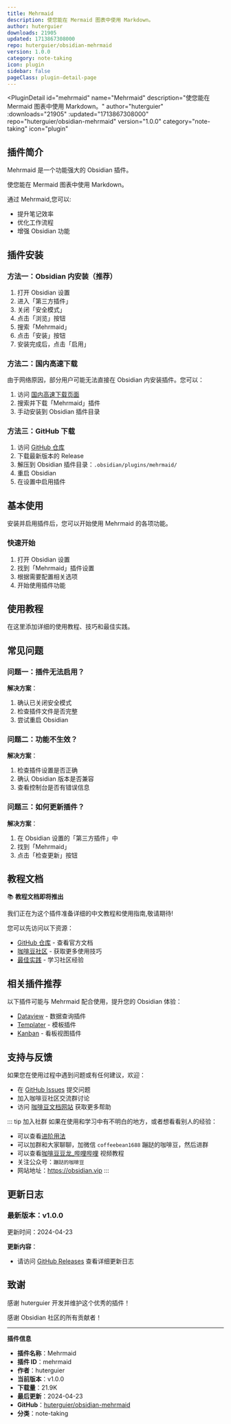 ```yaml
---
title: Mehrmaid
description: 使您能在 Mermaid 图表中使用 Markdown。
author: huterguier
downloads: 21905
updated: 1713867308000
repo: huterguier/obsidian-mehrmaid
version: 1.0.0
category: note-taking
icon: plugin
sidebar: false
pageClass: plugin-detail-page
---
```


<PluginDetail
  id="mehrmaid"
  name="Mehrmaid"
  description="使您能在 Mermaid 图表中使用 Markdown。"
  author="huterguier"
  :downloads="21905"
  :updated="1713867308000"
  repo="huterguier/obsidian-mehrmaid"
  version="1.0.0"
  category="note-taking"
  icon="plugin"
>

<!-- AUTO_GENERATED_START -->
## 插件简介

Mehrmaid 是一个功能强大的 Obsidian 插件。

使您能在 Mermaid 图表中使用 Markdown。

通过 Mehrmaid,您可以:

- 提升笔记效率
- 优化工作流程
- 增强 Obsidian 功能

<!-- AUTO_GENERATED_END -->

<!-- AUTO_GENERATED_START -->
## 插件安装

### 方法一：Obsidian 内安装（推荐）

1. 打开 Obsidian 设置
2. 进入「第三方插件」
3. 关闭「安全模式」
4. 点击「浏览」按钮
5. 搜索「Mehrmaid」
6. 点击「安装」按钮
7. 安装完成后，点击「启用」

### 方法二：国内高速下载

由于网络原因，部分用户可能无法直接在 Obsidian 内安装插件。您可以：

1. 访问 [国内高速下载页面](/zh/documentation/obsidian-plugins-download.html)
2. 搜索并下载「Mehrmaid」插件
3. 手动安装到 Obsidian 插件目录

### 方法三：GitHub 下载

1. 访问 [GitHub 仓库](https://github.com/huterguier/obsidian-mehrmaid)
2. 下载最新版本的 Release
3. 解压到 Obsidian 插件目录：`.obsidian/plugins/mehrmaid/`
4. 重启 Obsidian
5. 在设置中启用插件

## 基本使用

安装并启用插件后，您可以开始使用 Mehrmaid 的各项功能。

### 快速开始

1. 打开 Obsidian 设置
2. 找到「Mehrmaid」插件设置
3. 根据需要配置相关选项
4. 开始使用插件功能

<!-- AUTO_GENERATED_END -->

<!-- CUSTOM_CONTENT_START:tutorial -->
## 使用教程

在这里添加详细的使用教程、技巧和最佳实践。

<!-- CUSTOM_CONTENT_END:tutorial -->

<!-- SHARED_CONTENT_START -->
## 常见问题

### 问题一：插件无法启用？

**解决方案**：
1. 确认已关闭安全模式
2. 检查插件文件是否完整
3. 尝试重启 Obsidian

### 问题二：功能不生效？

**解决方案**：
1. 检查插件设置是否正确
2. 确认 Obsidian 版本是否兼容
3. 查看控制台是否有错误信息

### 问题三：如何更新插件？

**解决方案**：
1. 在 Obsidian 设置的「第三方插件」中
2. 找到「Mehrmaid」
3. 点击「检查更新」按钮

## 教程文档

📚 **教程文档即将推出**

我们正在为这个插件准备详细的中文教程和使用指南,敬请期待!

您可以先访问以下资源：
- [GitHub 仓库](https://github.com/huterguier/obsidian-mehrmaid) - 查看官方文档
- [咖啡豆社区](/zh/bases/) - 获取更多使用技巧
- [最佳实践](/zh/best-practices/) - 学习社区经验

## 相关插件推荐

以下插件可能与 Mehrmaid 配合使用，提升您的 Obsidian 体验：

- [Dataview](/zh/plugins/dataview.html) - 数据查询插件
- [Templater](/zh/plugins/templater-obsidian.html) - 模板插件
- [Kanban](/zh/plugins/obsidian-kanban.html) - 看板视图插件

## 支持与反馈

如果您在使用过程中遇到问题或有任何建议，欢迎：

- 在 [GitHub Issues](https://github.com/huterguier/obsidian-mehrmaid/issues) 提交问题
- 加入咖啡豆社区交流群讨论
- 访问 [咖啡豆文档网站](https://obsidian.vip) 获取更多帮助

::: tip 加入社群
如果在使用和学习中有不明白的地方，或者想看看别人的经验：
- 可以查看[进阶用法](/zh/advanced)
- 可以加群和大家聊聊，加微信 `coffeebean1688` 蹦跶的咖啡豆，然后进群
- 可以查看[咖啡豆豆龙_哔哩哔哩](https://space.bilibili.com/618777356) 视频教程
- 关注公众号：`蹦跶的咖啡豆`
- 网站地址：https://obsidian.vip
:::
<!-- SHARED_CONTENT_END -->

<!-- AUTO_GENERATED_START -->
## 更新日志

### 最新版本：v1.0.0

更新时间：2024-04-23

**更新内容**：
- 请访问 [GitHub Releases](https://github.com/huterguier/obsidian-mehrmaid/releases) 查看详细更新日志

## 致谢

感谢 huterguier 开发并维护这个优秀的插件！

感谢 Obsidian 社区的所有贡献者！

---

**插件信息**
- **插件名称**：Mehrmaid
- **插件 ID**：mehrmaid
- **作者**：huterguier
- **当前版本**：v1.0.0
- **下载量**：21.9K
- **最后更新**：2024-04-23
- **GitHub**：[huterguier/obsidian-mehrmaid](https://github.com/huterguier/obsidian-mehrmaid)
- **分类**：note-taking
<!-- AUTO_GENERATED_END -->

</PluginDetail>

